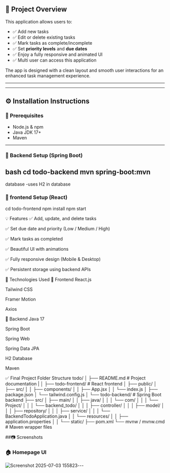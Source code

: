 

## 🚀 Project Overview

This application allows users to:

- ✅ Add new tasks
- ✅ Edit or delete existing tasks
- ✅ Mark tasks as complete/incomplete
- ✅ Set **priority levels** and **due dates**
- ✅ Enjoy a fully responsive and animated UI
- ✅ Multi user can access this application

The app is designed with a clean layout and smooth user interactions for an enhanced task management experience.

----------------

---

## ⚙️ Installation Instructions

### 🧩 Prerequisites
- Node.js & npm
- Java JDK 17+
- Maven

---

### 🔧 Backend Setup (Spring Boot)

bash
cd todo-backend
mvn spring-boot:mvn
--------------
database
-uses H2 in database

### 🔧 frontend Setup (React)
cd todo-frontend
npm install
npm start


💡 Features
✅ Add, update, and delete tasks

✅ Set due date and priority (Low / Medium / High)

✅ Mark tasks as completed

✅ Beautiful UI with animations

✅ Fully responsive design (Mobile & Desktop)

✅ Persistent storage using backend APIs



🧪 Technologies Used
🔷 Frontend
React.js

Tailwind CSS

Framer Motion

Axios

🔶 Backend
Java 17

Spring Boot

Spring Web

Spring Data JPA

H2 Database

Maven


✅ Final Project Folder Structure
todo/
│
├── README.md                # Project documentation
|
│
├── todo-frontend/           # React frontend
│   ├── public/
│   ├── src/
│   │   ├── components/
│   │   ├── App.jsx
│   │   └── index.js
│   ├── package.json
│   └── tailwind.config.js
│
└── todo-backend/            # Spring Boot backend
    ├── src/
    │   ├── main/
    │   │   ├── java/
    │   │   │   └── com/
    │   │   │       └── Project/
    │   │   │           └── backend_todo/
    │   │   │               ├── controller/
    │   │   │               ├── model/
    │   │   │               ├── repository/
    │   │   │               ├── service/
    │   │   │               └── BackendTodoApplication.java
    │   │   └── resources/
    │   │       ├── application.properties
    │   │       └── static/
    ├── pom.xml
    └── mvnw / mvnw.cmd      # Maven wrapper files


##📷 Screenshots

### 🏠 Homepage UI
![Screenshot 2025-07-03 155823](https://github.com/user-attachments/assets/0bb155c2-cffc-4e0c-b686-a3061275d545)---
























